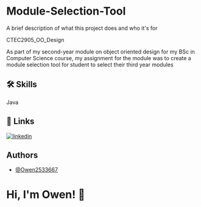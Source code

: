 # Module-Selection-Tool

A brief description of what this project does and who it's for

CTEC2905_OO_Design

As part of my second-year module on object oriented design for my BSc in Computer Science course, my assignment for the module was to create a module selection tool for student to select their third year modules 


## 🛠 Skills
Java


## 🔗 Links
[![linkedin](https://img.shields.io/badge/linkedin-0A66C2?style=for-the-badge&logo=linkedin&logoColor=white)]([https://www.linkedin.com/](https://www.linkedin.com/in/owen-hughes-146929244/))



## Authors

- [@Owen2533667](https://www.github.com/Owen2533667)


# Hi, I'm Owen! 👋

